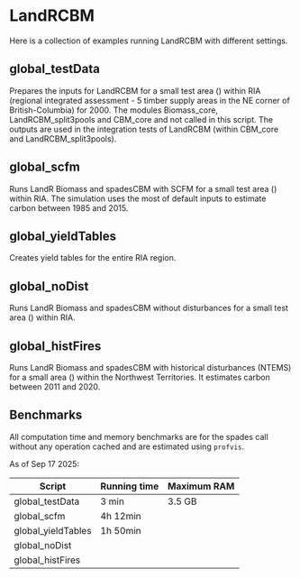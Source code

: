 # LandRCBM

Here is a collection of examples running LandRCBM with different settings. 

## global_testData
Prepares the inputs for LandRCBM for a small test area () within RIA (regional integrated assessment -  5 timber supply areas in the NE corner of British-Columbia) for 2000. The modules Biomass_core, LandRCBM_split3pools and  CBM_core and not called in this script. The outputs are used in the integration tests of LandRCBM (within CBM_core and LandRCBM_split3pools).

## global_scfm
Runs LandR Biomass and spadesCBM with SCFM for a small test area () within RIA. The simulation uses the most of default inputs to estimate carbon between 1985 and 2015. 

## global_yieldTables
Creates yield tables for the entire RIA region.

## global_noDist
Runs LandR Biomass and spadesCBM without disturbances for a small test area () within RIA. 

## global_histFires
Runs LandR Biomass and spadesCBM with historical disturbances (NTEMS) for a small area () within the Northwest Territories. It estimates carbon between 2011 and 2020. 

## Benchmarks
All computation time and memory benchmarks are for the spades call without any operation cached and are estimated using `profvis`.

As of Sep 17 2025:

| Script             | Running time  | Maximum RAM |
| ------------------ | ------------- | ----------- |
| global_testData    | 3 min         | 3.5 GB      |
| global_scfm        | 4h 12min      |             |
| global_yieldTables | 1h 50min      |             |
| global_noDist      |               |             |
| global_histFires   |               |             |
